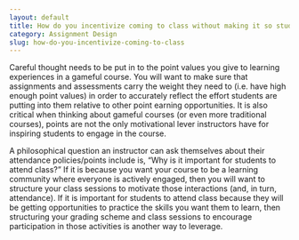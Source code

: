 ```yaml
---
layout: default
title: How do you incentivize coming to class without making it so students can pass the class only by attending class?
category: Assignment Design
slug: how-do-you-incentivize-coming-to-class
---
```


Careful thought needs to be put in to the point values you give to learning experiences in a gameful course.  You will want to make sure that assignments and assessments carry the weight they need to (i.e. have high enough point values) in order to accurately reflect the effort students are putting into them relative to other point earning opportunities.  It is also critical when thinking about gameful courses (or even more traditional courses), points are not the only motivational lever instructors have for inspiring students to engage in the course.

A  philosophical question an instructor can ask themselves about their attendance policies/points include is, “Why is it important for students to attend class?”  If it is because you want your course to be a learning community where everyone is actively engaged, then you will want to structure your class sessions to motivate those interactions (and, in turn, attendance).  If it is important for students to attend class because they will be getting opportunities to practice the skills you want them to learn, then structuring your grading scheme and class sessions to encourage participation in those activities is another way to leverage.
